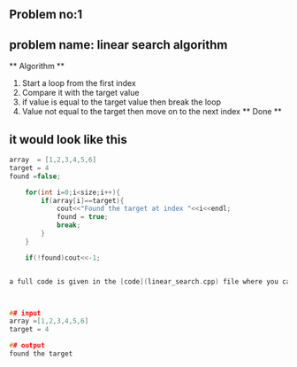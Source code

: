 ## Problem no:1
## problem name: linear search algorithm

** Algorithm **
1. Start a loop from the first index
2. Compare it with the target value
3. if value is equal to the target value then break the loop
4. Value not equal to the target then move on to the next index
** Done **

## it would look like this
```cpp
array  = [1,2,3,4,5,6]
target = 4
found =false;

    for(int i=0;i<size;i++){
        if(array[i]==target){
            cout<<"Found the target at index "<<i<<endl;
            found = true;
            break;
        }
    }

    if(!found)cout<<-1;


a full code is given in the [code](linear_search.cpp) file where you can input an array and a target value . If target is present it will let you know by giving the index of the target else it will return -1;



## input
array =[1,2,3,4,5,6]
target = 4

## output 
found the target
